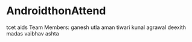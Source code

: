 # AndroidthonAttend

tcet aids
Team Members:
    ganesh utla
    aman tiwari
    kunal agrawal
    deexith madas
    vaibhav ashta
